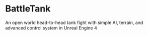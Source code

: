 # BattleTank
An open world head-to-head tank fight with simple AI, terrain, and advanced control system in Unreal Engine 4
